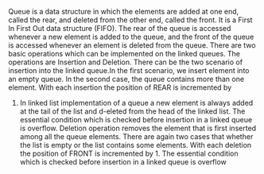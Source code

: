 Queue is a data structure in which the elements are added at one end, called the rear, and deleted from the other end, called the front.
It is a First In First Out data structure (FIFO). The rear of the queue is accessed whenever a new element is added to the queue, 
and the front of the queue is accessed whenever an element is deleted from the queue. There are two basic operations which can be 
implemented on the linked queues. The operations are Insertion and Deletion.
There can be the two scenario of insertion into the linked queue.In the first scenario, we insert element into an empty queue. 
In the second case, the queue contains more than one element. With each insertion the position of REAR is incremented by 
1. In linked list implementation of a queue a new element is always added at the tail of the list and d-eleted from the 
head of the linked list.  The essential condition which is checked before insertion in a linked queue is overflow.
Deletion operation removes the element that is first inserted among all the queue elements. There are again two cases that 
whether the list is empty or the list contains some elements. With each deletion the position of FRONT is incremented by 1. 
The essential condition which is checked before insertion in a linked queue is overflow
